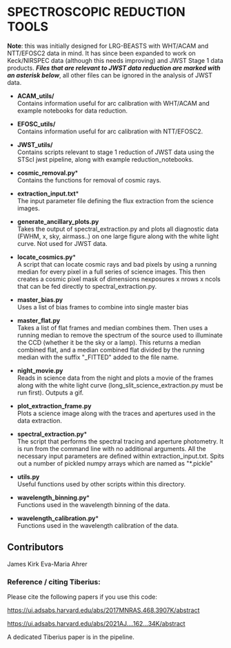 # SPECTROSCOPIC REDUCTION TOOLS

**Note**: this was initially designed for LRG-BEASTS with WHT/ACAM and NTT/EFOSC2 data in mind. It has since been expanded to work on Keck/NIRSPEC data (although this needs improving) and JWST Stage 1 data products. ***Files that are relevant to JWST data reduction are marked with an asterisk below***, all other files can be ignored in the analysis of JWST data.

- **ACAM_utils/** \
Contains information useful for arc calibration with WHT/ACAM and example notebooks for data reduction.

- **EFOSC_utils/** \
Contains information useful for arc calibration with NTT/EFOSC2.

- **JWST_utils/** \
Contains scripts relevant to stage 1 reduction of JWST data using the STScI jwst pipeline, along with example reduction_notebooks.

- **cosmic_removal.py*** \
Contains the functions for removal of cosmic rays.

- **extraction_input.txt*** \
The input parameter file defining the flux extraction from the science images.

- **generate_ancillary_plots.py** \
Takes the output of spectral_extraction.py and plots all diagnostic data (FWHM, x, sky, airmass..) on one large figure along with the white light curve. Not used for JWST data.

- **locate_cosmics.py*** \
A script that can locate cosmic rays and bad pixels by using a running median for every pixel in a full series of science images. This then creates a cosmic pixel mask of dimensions nexposures x nrows x ncols that can be fed directly to spectral_extraction.py.

- **master_bias.py** \
Uses a list of bias frames to combine into single master bias

- **master_flat.py** \
Takes a list of flat frames and median combines them. Then uses a running median to remove the spectrum of the source used to illuminate the CCD (whether it be the sky or a lamp).
This returns a median combined flat, and a median combined flat divided by the running median with the suffix "_FITTED" added to the file name.

- **night_movie.py** \
Reads in science data from the night and plots a movie of the frames along with the white light curve (long_slit_science_extraction.py must be run first). Outputs a gif.

- **plot_extraction_frame.py** \
Plots a science image along with the traces and apertures used in the data extraction.

- **spectral_extraction.py*** \
The script that performs the spectral tracing and aperture photometry. It is run from the command line with no additional arguments.
All the necessary input parameters are defined within extraction_input.txt. Spits out a number of pickled numpy arrays which are named as "*.pickle"

- **utils.py** \
Useful functions used by other scripts within this directory.

- **wavelength_binning.py*** \
Functions used in the wavelength binning of the data.

- **wavelength_calibration.py*** \
Functions used in the wavelength calibration of the data.

## Contributors

James Kirk
Eva-Maria Ahrer

### Reference / citing Tiberius:

Please cite the following papers if you use this code: <br>

https://ui.adsabs.harvard.edu/abs/2017MNRAS.468.3907K/abstract <br>

https://ui.adsabs.harvard.edu/abs/2021AJ....162...34K/abstract <br>

A dedicated Tiberius paper is in the pipeline.
